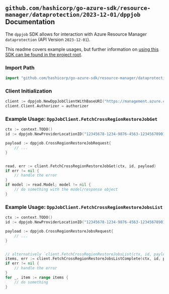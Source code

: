 
## `github.com/hashicorp/go-azure-sdk/resource-manager/dataprotection/2023-12-01/dppjob` Documentation

The `dppjob` SDK allows for interaction with Azure Resource Manager `dataprotection` (API Version `2023-12-01`).

This readme covers example usages, but further information on [using this SDK can be found in the project root](https://github.com/hashicorp/go-azure-sdk/tree/main/docs).

### Import Path

```go
import "github.com/hashicorp/go-azure-sdk/resource-manager/dataprotection/2023-12-01/dppjob"
```


### Client Initialization

```go
client := dppjob.NewDppJobClientWithBaseURI("https://management.azure.com")
client.Client.Authorizer = authorizer
```


### Example Usage: `DppJobClient.FetchCrossRegionRestoreJobGet`

```go
ctx := context.TODO()
id := dppjob.NewProviderLocationID("12345678-1234-9876-4563-123456789012", "example-resource-group", "locationValue")

payload := dppjob.CrossRegionRestoreJobRequest{
	// ...
}


read, err := client.FetchCrossRegionRestoreJobGet(ctx, id, payload)
if err != nil {
	// handle the error
}
if model := read.Model; model != nil {
	// do something with the model/response object
}
```


### Example Usage: `DppJobClient.FetchCrossRegionRestoreJobsList`

```go
ctx := context.TODO()
id := dppjob.NewProviderLocationID("12345678-1234-9876-4563-123456789012", "example-resource-group", "locationValue")

payload := dppjob.CrossRegionRestoreJobsRequest{
	// ...
}


// alternatively `client.FetchCrossRegionRestoreJobsList(ctx, id, payload, dppjob.DefaultFetchCrossRegionRestoreJobsListOperationOptions())` can be used to do batched pagination
items, err := client.FetchCrossRegionRestoreJobsListComplete(ctx, id, payload, dppjob.DefaultFetchCrossRegionRestoreJobsListOperationOptions())
if err != nil {
	// handle the error
}
for _, item := range items {
	// do something
}
```
